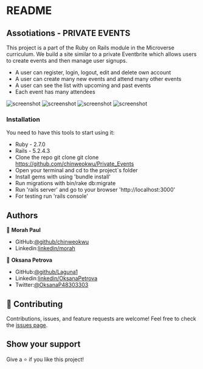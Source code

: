 # README

## Assotiations - PRIVATE EVENTS

This project is a part of the Ruby on Rails module in the Microverse curriculum.
We build a site similar to a private Eventbrite which allows users 
to create events and then manage user signups.

- A user can register, login, logout, edit and delete own account
- A user can create many new events and attend many other events
- A user can see the list with upcoming and past events
- Each event has many attendees

![screenshot](./Screenshot1.png)
![screenshot](./Screenshot2.png)
![screenshot](./Screenshot3.png)
![screenshot](./Screenshot4.png)

### Installation
You need to have this tools to start using it:
* Ruby - 2.7.0
* Rails - 5.2.4.3
* Clone the repo git clone git clone https://github.com/chinweokwu/Private_Events
* Open your terminal and cd to the project`s folder
* Install gems with using 'bundle install'
* Run migrations with bin/rake db:migrate
* Run 'rails server' and go to your browser 'http://localhost:3000'
* For testing run 'rails console'



## Authors

👤 **Morah Paul**

- GitHub:[@github/chinweokwu](https://github.com/chinweokwu)
- Linkedin:[linkedin/morah](https://www.linkedin.com/)

👤 **Oksana Petrova**

- GitHub:[@github/Laguna1](https://github.com/Laguna1)
- Linkedin:[linkedin/OksanaPetrova](https://www.linkedin.com/in/oksana-petrova/)
- Twitter:[@OksanaP48303303](https://twitter.com/OksanaP48303303)

## 🤝 Contributing

Contributions, issues, and feature requests are welcome!
Feel free to check the [issues page]().

## Show your support

Give a ⭐️ if you like this project!